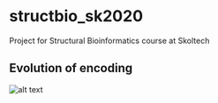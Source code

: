 # structbio_sk2020
Project for Structural Bioinformatics course at Skoltech


## Evolution of encoding

![alt text](https://github.com/bakirillov/structbio_2020/blob/master/Both.gif "Evolution of the encodings")
